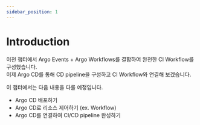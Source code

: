 ```yaml
---
sidebar_position: 1
---
```


# Introduction

이전 챕터에서 Argo Events + Argo Workflows를 결합하여 완전한 CI Workflow를 구성했습니다.  
이제 Argo CD를 통해 CD pipeline을 구성하고 CI Workflow와 연결해 보겠습니다.

이 챕터에서는 다음 내용을 다룰 예정입니다.

- Argo CD 배포하기
- Argo CD로 리소스 제어하기 (ex. Workflow)
- Argo CD를 연결하여 CI/CD pipeline 완성하기
